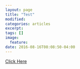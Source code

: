 ```yaml
---
layout: page
title: "Test"
modified:
categories: articles
excerpt:
tags: []
image:
  feature:
date: 2016-08-16T08:08:50-04:00
---
```


[Click Here](/scripts/ising.html)